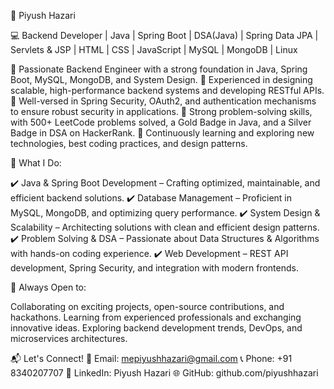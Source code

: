 🚀 Piyush Hazari

💻 Backend Developer | Java | Spring Boot | DSA(Java) | Spring Data JPA | Servlets & JSP | HTML | CSS | JavaScript | MySQL | MongoDB | Linux 

🔹 Passionate Backend Engineer with a strong foundation in Java, Spring Boot, MySQL, MongoDB, and System Design.
🔹 Experienced in designing scalable, high-performance backend systems and developing RESTful APIs.
🔹 Well-versed in Spring Security, OAuth2, and authentication mechanisms to ensure robust security in applications.
🔹 Strong problem-solving skills, with 500+ LeetCode problems solved, a Gold Badge in Java, and a Silver Badge in DSA on HackerRank.
🔹 Continuously learning and exploring new technologies, best coding practices, and design patterns.

🚀 What I Do:

✔️ Java & Spring Boot Development – Crafting optimized, maintainable, and efficient backend solutions.
✔️ Database Management – Proficient in MySQL, MongoDB, and optimizing query performance.
✔️ System Design & Scalability – Architecting solutions with clean and efficient design patterns.
✔️ Problem Solving & DSA – Passionate about Data Structures & Algorithms with hands-on coding experience.
✔️ Web Development – REST API development, Spring Security, and integration with modern frontends.

📌 Always Open to:

Collaborating on exciting projects, open-source contributions, and hackathons.
Learning from experienced professionals and exchanging innovative ideas.
Exploring backend development trends, DevOps, and microservices architectures.

📬 Let's Connect!
📧 Email: mepiyushhazari@gmail.com
📞 Phone: +91 8340207707
🔗 LinkedIn: Piyush Hazari
🌐 GitHub: github.com/piyushhazari
